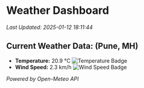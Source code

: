 
# Weather Dashboard

_Last Updated: 2025-01-12 18:11:44_

## Current Weather Data: (Pune, MH)
- **Temperature:** 20.9 °C ![Temperature Badge](https://img.shields.io/badge/Temperature-Medium%20Temp-green)
- **Wind Speed:** 2.3 km/h ![Wind Speed Badge](https://img.shields.io/badge/Wind%20Speed-Low%20Wind-blue)

*Powered by Open-Meteo API*
